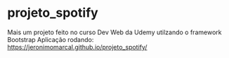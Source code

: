 # projeto_spotify
Mais um projeto feito no curso Dev Web da Udemy utilzando o framework Bootstrap
Aplicação rodando:
https://jeronimomarcal.github.io/projeto_spotify/
